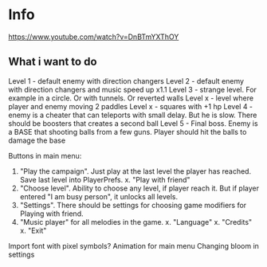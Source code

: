 # Info

https://www.youtube.com/watch?v=DnBTmYXThOY

## What i want to do

Level 1 - default enemy with direction changers
Level 2 - default enemy with direction changers and music speed up x1.1
Level 3 - strange level. For example in a circle. Or with tunnels. Or reverted walls
Level x - level where player and enemy moving 2 paddles
Level x - squares with +1 hp
Level 4 - enemy is a cheater that can teleports with small delay. But he is slow. There should be boosters that creates a second ball
Level 5 - Final boss. Enemy is a BASE that shooting balls from a few guns. Player should hit the balls to damage the base

Buttons in main menu:
1. "Play the campaign". Just play at the last level the player has reached. Save last level into PlayerPrefs.
x. "Play with friend"
2. "Choose level". Ability to choose any level, if player reach it. But if player entered "I am busy person", it unlocks all levels.
3. "Settings". There should be settings for choosing game modifiers for Playing with friend.
4. "Music player" for all melodies in the game.
x. "Language"
x. "Credits"
x. "Exit"

Import font with pixel symbols?
Animation for main menu
Changing bloom in settings
